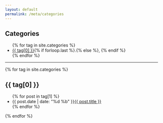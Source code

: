 ```yaml
---
layout: default
permalink: /meta/categories
---
```


<section class="meta" id="categories">
  <h1>
    <i class="fa fa-sitemap" aria-hidden="true"></i>
    Categories
  </h1>
  <div class="summary">
    <ul class="posts">
    {% for tag in site.categories %}
    <li>
      <a href="#{{ tag[0] | slugify }}" class="post-tag">{{ tag[0] }}</a>{% if forloop.last %}.{% else %}, {% endif %}
    </li>
    {% endfor %}
    </ul>
  </div>
  <hr/>
  <div class="details">
    {% for tag in site.categories %}
    <h2 id="{{ tag[0] | slugify }}">{{ tag[0] }}</h2>
    <ul class="posts">
      {% for post in tag[1] %}
      <li>
        <time>{{ post.date | date: "%d %b" }}</time><a href="{{ post.url }}">{{ post.title }}</a>
      </li>
      {% endfor %}
    </ul>
    {% endfor %}
  </div>
</section>
